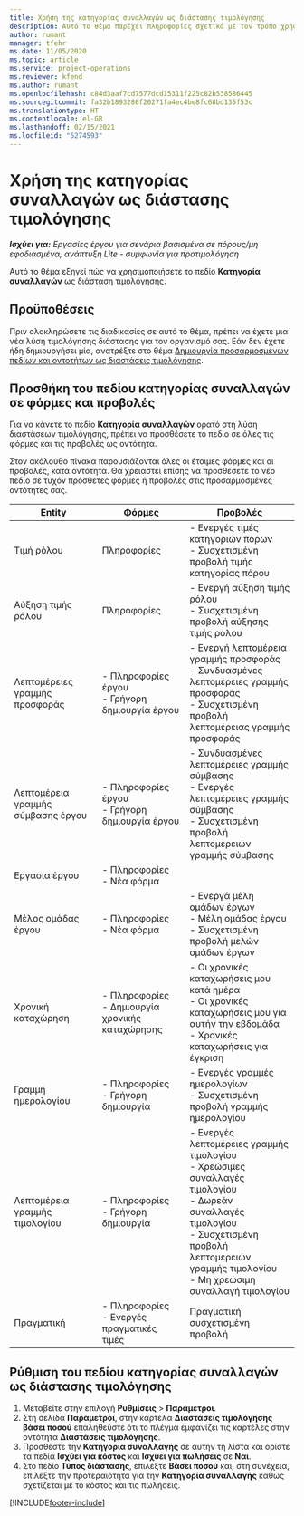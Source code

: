 ```yaml
---
title: Χρήση της κατηγορίας συναλλαγών ως διάστασης τιμολόγησης
description: Αυτό το θέμα παρέχει πληροφορίες σχετικά με τον τρόπο χρήσης του πεδίου κατηγορίας συναλλαγής ως διάσταση τιμολόγησης.
author: rumant
manager: tfehr
ms.date: 11/05/2020
ms.topic: article
ms.service: project-operations
ms.reviewer: kfend
ms.author: rumant
ms.openlocfilehash: c84d3aaf7cd7577dcd15311f225c82b538586445
ms.sourcegitcommit: fa32b1893286f20271fa4ec4be8fc68bd135f53c
ms.translationtype: HT
ms.contentlocale: el-GR
ms.lasthandoff: 02/15/2021
ms.locfileid: "5274593"
---
```

# <a name="use-transaction-category-as-a-pricing-dimension"></a>Χρήση της κατηγορίας συναλλαγών ως διάστασης τιμολόγησης


_**Ισχύει για:** Εργασίες έργου για σενάρια βασισμένα σε πόρους/μη εφοδιασμένα, ανάπτυξη Lite - συμφωνία για προτιμολόγηση_


Αυτό το θέμα εξηγεί πώς να χρησιμοποιήσετε το πεδίο **Κατηγορία συναλλαγών** ως διάσταση τιμολόγησης. 

## <a name="prerequisites"></a>Προϋποθέσεις
Πριν ολοκληρώσετε τις διαδικασίες σε αυτό το θέμα, πρέπει να έχετε μια νέα λύση τιμολόγησης διάστασης για τον οργανισμό σας. Εάν δεν έχετε ήδη δημιουργήσει μία, ανατρέξτε στο θέμα [Δημιουργία προσαρμοσμένων πεδίων και οντοτήτων ως διαστάσεις τιμολόγησης](create-custom-fields-entities-pricing-dimensions.md).

## <a name="add-the-transaction-category-field-to-forms-and-views"></a>Προσθήκη του πεδίου κατηγορίας συναλλαγών σε φόρμες και προβολές
Για να κάνετε το πεδίο **Κατηγορία συναλλαγών** ορατό στη λύση διαστάσεων τιμολόγησης, πρέπει να προσθέσετε το πεδίο σε όλες τις φόρμες και τις προβολές ως οντότητα.

Στον ακόλουθο πίνακα παρουσιάζονται όλες οι έτοιμες φόρμες και οι προβολές, κατά οντότητα. Θα χρειαστεί επίσης να προσθέσετε το νέο πεδίο σε τυχόν πρόσθετες φόρμες ή προβολές στις προσαρμοσμένες οντότητες σας.

|  Entity        | Φόρμες     |Προβολές        |
| ------------------------------|---------------------------------|----------------------------------|
|  Τιμή ρόλου| Πληροφορίες |- Ενεργές τιμές κατηγοριών πόρων<br> - Συσχετισμένη προβολή τιμής κατηγορίας πόρου |
|  Αύξηση τιμής ρόλου| Πληροφορίες|- Ενεργή αύξηση τιμής ρόλου<br>- Συσχετισμένη προβολή αύξησης τιμής ρόλου |
|  Λεπτομέρειες γραμμής προσφοράς|- Πληροφορίες έργου<br>- Γρήγορη δημιουργία έργου| - Ενεργή λεπτομέρεια γραμμής προσφοράς<br>- Συνδυασμένες λεπτομέρειες γραμμής προσφοράς<br>- Συσχετισμένη προβολή λεπτομέρειας γραμμής προσφοράς |
|  Λεπτομέρεια γραμμής σύμβασης έργου|- Πληροφορίες έργου<br>- Γρήγορη δημιουργία έργου|- Συνδυασμένες λεπτομέρειες γραμμής σύμβασης<br>- Ενεργές λεπτομέρειες γραμμής σύμβασης<br>- Συσχετισμένη προβολή λεπτομερειών γραμμής σύμβασης |
|  Εργασία έργου|- Πληροφορίες<br>- Νέα φόρμα| &nbsp; |
|  Μέλος ομάδας έργου|- Πληροφορίες<br>- Νέα φόρμα|- Ενεργά μέλη ομάδων έργων<br>- Μέλη ομάδας έργου<br>- Συσχετισμένη προβολή μελών ομάδων έργων |
|  Χρονική καταχώρηση|- Πληροφορίες<br>- Δημιουργία χρονικής καταχώρησης|- Οι χρονικές καταχωρήσεις μου κατά ημέρα<br>- Οι χρονικές καταχωρήσεις μου για αυτήν την εβδομάδα<br>- Χρονικές καταχωρήσεις για έγκριση|
|  Γραμμή ημερολογίου|- Πληροφορίες<br>- Γρήγορη δημιουργία|- Ενεργές γραμμές ημερολογίων<br>- Συσχετισμένη προβολή γραμμής ημερολογίου|
|  Λεπτομέρεια γραμμής τιμολογίου|- Πληροφορίες<br>- Γρήγορη δημιουργία|- Ενεργές λεπτομέρειες γραμμής τιμολογίου<br>- Χρεώσιμες συναλλαγές τιμολογίου<br>- Δωρεάν συναλλαγές τιμολογίου<br>- Συσχετισμένη προβολή λεπτομερειών γραμμής τιμολογίου <br>- Μη χρεώσιμη συναλλαγή τιμολογίου|
|  Πραγματική|- Πληροφορίες<br>- Ενεργές πραγματικές τιμές| Πραγματική συσχετισμένη προβολή |

## <a name="set-up-the-transaction-category-field-as-a-pricing-dimension"></a>Ρύθμιση του πεδίου κατηγορίας συναλλαγών ως διάστασης τιμολόγησης

1. Μεταβείτε στην επιλογή **Ρυθμίσεις** > **Παράμετροι**. 
2. Στη σελίδα **Παράμετροι**, στην καρτέλα **Διαστάσεις τιμολόγησης βάσει ποσού** επαληθεύστε ότι το πλέγμα εμφανίζει τις καρτέλες στην οντότητα **Διαστάσεις τιμολόγησης**.
3. Προσθέστε την **Κατηγορία συναλλαγής** σε αυτήν τη λίστα και ορίστε τα πεδία **Ισχύει για κόστος** και **Ισχύει για πωλήσεις** σε **Ναι**.
4. Στο πεδίο **Τύπος διάστασης**, επιλέξτε **Βάσει ποσού** και, στη συνέχεια, επιλέξτε την προτεραιότητα για την **Κατηγορία συναλλαγής** καθώς σχετίζεται με το κόστος και τις πωλήσεις.


[!INCLUDE[footer-include](../includes/footer-banner.md)]